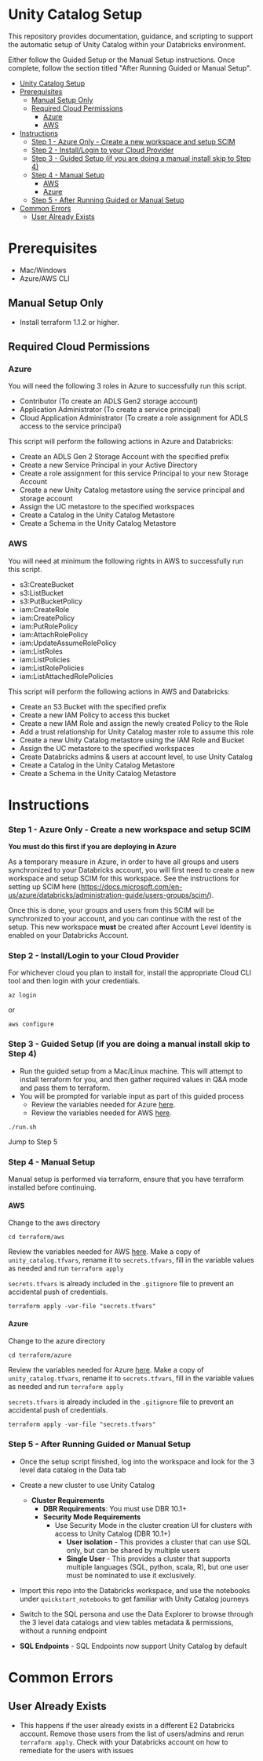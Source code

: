 # Unity Catalog Setup
This repository provides documentation, guidance, and scripting to support the automatic setup of Unity Catalog within your Databricks environment.

Either follow the Guided Setup or the Manual Setup instructions. Once complete, follow the section titled "After Running Guided or Manual Setup".

- [Unity Catalog Setup](#unity-catalog-setup)
- [Prerequisites](#prerequisites)
  - [Manual Setup Only](#manual-setup-only)
  - [Required Cloud Permissions](#required-cloud-permissions)
    - [Azure](#azure)
    - [AWS](#aws)
- [Instructions](#instructions)
    - [Step 1 - Azure Only - Create a new workspace and setup SCIM](#step-1---azure-only---create-a-new-workspace-and-setup-scim)
    - [Step 2 - Install/Login to your Cloud Provider](#step-2---installlogin-to-your-cloud-provider)
    - [Step 3 - Guided Setup (if you are doing a manual install skip to Step 4)](#step-3---guided-setup-if-you-are-doing-a-manual-install-skip-to-step-4)
    - [Step 4 - Manual Setup](#step-4---manual-setup)
      - [AWS](#aws-1)
      - [Azure](#azure-1)
    - [Step 5 - After Running Guided or Manual Setup](#step-5---after-running-guided-or-manual-setup)
- [Common Errors](#common-errors)
  - [User Already Exists](#user-already-exists)

# Prerequisites
* Mac/Windows
* Azure/AWS CLI 
## Manual Setup Only
* Install terraform 1.1.2 or higher.
## Required Cloud Permissions
### Azure
You will need the following 3 roles in Azure to successfully run this script.
* Contributor (To create an ADLS Gen2 storage account)
* Application Administrator (To create a service principal)
* Cloud Application Administrator (To create a role assignment for ADLS access to the service principal)

This script will perform the following actions in Azure and Databricks:
* Create an ADLS Gen 2 Storage Account with the specified prefix
* Create a new Service Principal in your Active Directory
* Create a role assignment for this service Principal to your new Storage Account
* Create a new Unity Catalog metastore using the service principal and storage account
* Assign the UC metastore to the specified workspaces
* Create a Catalog in the Unity Catalog Metastore
* Create a Schema in the Unity Catalog Metastore
### AWS
You will need at minimum the following rights in AWS to successfully run this script.

* s3:CreateBucket
* s3:ListBucket
* s3:PutBucketPolicy
* iam:CreateRole
* iam:CreatePolicy
* iam:PutRolePolicy
* iam:AttachRolePolicy
* iam:UpdateAssumeRolePolicy
* iam:ListRoles
* iam:ListPolicies
* iam:ListRolePolicies
* iam:ListAttachedRolePolicies

This script will perform the following actions in AWS and Databricks:
* Create an S3 Bucket with the specified prefix
* Create a new IAM Policy to access this bucket
* Create a new IAM Role and assign the newly created Policy to the Role
* Add a trust relationship for Unity Catalog master role to assume this role
* Create a new Unity Catalog metastore using the IAM Role and Bucket
* Assign the UC metastore to the specified workspaces
* Create Databricks admins & users at account level, to use Unity Catalog
* Create a Catalog in the Unity Catalog Metastore
* Create a Schema in the Unity Catalog Metastore

# Instructions
### Step 1 - Azure Only - Create a new workspace and setup SCIM
**You must do this first if you are deploying in Azure**

As a temporary measure in Azure, in order to have all groups and users synchronized to your Databricks account, you will first need to create a new workspace and setup SCIM for this workspace. See the instructions for setting up SCIM here (https://docs.microsoft.com/en-us/azure/databricks/administration-guide/users-groups/scim/). 

Once this is done, your groups and users from this SCIM will be synchronized to your account, and you can continue with the rest of the setup. This new workspace **must** be created after Account Level Identity is enabled on your Databricks Account.

### Step 2 - Install/Login to your Cloud Provider
For whichever cloud you plan to install for, install the appropriate Cloud CLI tool and then login with your credentials.

`az login`

or 

`aws configure`


### Step 3 - Guided Setup (if you are doing a manual install skip to Step 4)
- Run the guided setup from a Mac/Linux machine. This will attempt to install terraform for you, and then gather required values in Q&A mode and pass them to terraform.
- You will be prompted for variable input as part of this guided process
  - Review the variables needed for Azure [here](terraform/azure/README.md).
  - Review the variables needed for AWS [here](terraform/aws/README.md).
```commandline
./run.sh
```
Jump to Step 5

### Step 4 - Manual Setup
Manual setup is performed via terraform, ensure that you have terraform installed before continuing.
#### AWS
Change to the aws directory
```commandline
cd terraform/aws
```
Review the variables needed for AWS [here](terraform/aws/README.md).
Make a copy of `unity_catalog.tfvars`, rename it to `secrets.tfvars`, fill in the variable values as needed and run `terraform apply`

`secrets.tfvars` is already included in the `.gitignore` file to prevent an accidental push of credentials.

```commandline
terraform apply -var-file "secrets.tfvars"
```

#### Azure
Change to the azure directory
```
cd terraform/azure
```
Review the variables needed for Azure [here](terraform/azure/README.md).
Make a copy of `unity_catalog.tfvars`, rename it to `secrets.tfvars`, fill in the variable values as needed and run `terraform apply`

`secrets.tfvars` is already included in the `.gitignore` file to prevent an accidental push of credentials.

```commandline
terraform apply -var-file "secrets.tfvars"
```


### Step 5 - After Running Guided or Manual Setup
- Once the setup script finished, log into the workspace and look for the 3 level data catalog in the Data tab
- Create a new cluster to use Unity Catalog
  - **Cluster Requirements**
      - **DBR Requirements**: You must use DBR 10.1+
      - **Security Mode Requirements**
        - Use Security Mode in the cluster creation UI for clusters with access to Unity Catalog (DBR 10.1+)
            - **User isolation** - This provides a cluster that can use SQL only, but can be shared by multiple users
            - **Single User** - This provides a cluster that supports multiple languages (SQL, python, scala, R), but one user must be nominated to use it exclusively.
- Import this repo into the Databricks workspace, and use the notebooks under `quickstart_notebooks` to get familiar with Unity Catalog journeys
- Switch to the SQL persona and use the Data Explorer to browse through the 3 level data catalogs and view tables metadata & permissions, without a running endpoint

- **SQL Endpoints** - SQL Endpoints now support Unity Catalog by default

# Common Errors
## User Already Exists
- This happens if the user already exists in a different E2 Databricks account. Remove those users from the list of users/admins and rerun `terraform apply`. Check with your Databricks account on how to remediate for the users with issues